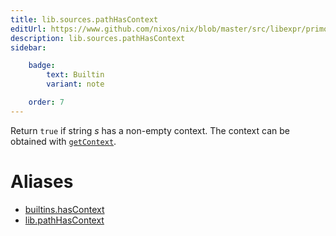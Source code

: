 ```yaml
---
title: lib.sources.pathHasContext
editUrl: https://www.github.com/nixos/nix/blob/master/src/libexpr/primops.cc
description: lib.sources.pathHasContext
sidebar:

    badge:
        text: Builtin
        variant: note

    order: 7
---
```


Return `true` if string *s* has a non-empty context. The
context can be obtained with
[`getContext`](#builtins-getContext).


# Aliases

- [builtins.hasContext](/reference/builtinshasContext)
- [lib.pathHasContext](/reference/libpathHasContext)


